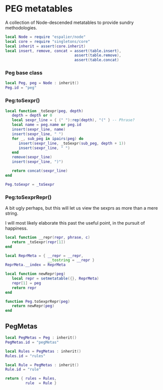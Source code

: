 # PEG metatables


A collection of Node-descended metatables to provide sundry methodologies.


```lua
local Node = require "espalier/node"
local core = require "singletons/core"
local inherit = assert(core.inherit)
local insert, remove, concat = assert(table.insert),
                               assert(table.remove),
                               assert(table.concat)
```
### Peg base class

```lua
local Peg, peg = Node : inherit()
Peg.id = "peg"
```
### Peg:toSexpr()

```lua
local function _toSexpr(peg, depth)
   depth = depth or 0
   local sexpr_line = { (" "):rep(depth), "(" } -- Phrase?
   local name = peg.name or peg.id
   insert(sexpr_line, name)
   insert(sexpr_line, " ")
   for _, sub_peg in ipairs(peg) do
      insert(sexpr_line, _toSexpr(sub_peg, depth + 1))
      insert(sexpr_line, " ")
   end
   remove(sexpr_line)
   insert(sexpr_line, ")")

   return concat(sexpr_line)
end

Peg.toSexpr = _toSexpr
```
### Peg:toSexprRepr()

A bit ugly perhaps, but this will let us view the sexprs as more than a
mere string.


I will most likely elaborate this past the useful point, in the pursuit of
happiness.

```lua
local function __repr(repr, phrase, c)
   return _toSexpr(repr[1])
end

local ReprMeta = { __repr = __repr,
                   __tostring = __repr }
ReprMeta.__index = ReprMeta

local function newRepr(peg)
   local repr = setmetatable({}, ReprMeta)
   repr[1] = peg
   return repr
end
```
```lua
function Peg.toSexprRepr(peg)
   return newRepr(peg)
end
```
## PegMetas

```lua
local PegMetas = Peg : inherit()
PegMetas.id = "pegMetas"

local Rules = PegMetas : inherit()
Rules.id = "rules"

local Rule = PegMetas : inherit()
Rule.id = "rule"
```
```lua
return { rules = Rules,
         rule  = Rule }
```
